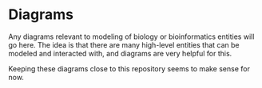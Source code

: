 # Diagrams
Any diagrams relevant to modeling of biology or bioinformatics entities will
go here. The idea is that there are many high-level entities that can be
modeled and interacted with, and diagrams are very helpful for this.

Keeping these diagrams close to this repository seems to make sense for now.
